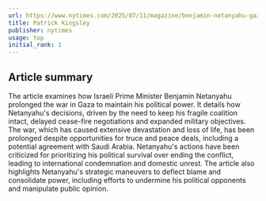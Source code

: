 ```yaml
---
url: https://www.nytimes.com/2025/07/11/magazine/benjamin-netanyahu-gaza-war.html
title: Patrick Kingsley
publisher: nytimes
usage: top
initial_rank: 1
---
```

## Article summary
The article examines how Israeli Prime Minister Benjamin Netanyahu prolonged the war in Gaza to maintain his political power. It details how Netanyahu's decisions, driven by the need to keep his fragile coalition intact, delayed cease-fire negotiations and expanded military objectives. The war, which has caused extensive devastation and loss of life, has been prolonged despite opportunities for truce and peace deals, including a potential agreement with Saudi Arabia. Netanyahu's actions have been criticized for prioritizing his political survival over ending the conflict, leading to international condemnation and domestic unrest. The article also highlights Netanyahu's strategic maneuvers to deflect blame and consolidate power, including efforts to undermine his political opponents and manipulate public opinion.
